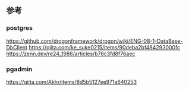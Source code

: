 ## 参考
### postgres
https://github.com/drogonframework/drogon/wiki/ENG-08-1-DataBase-DbClient
https://qiita.com/ke_suke0215/items/90deba2bf484293000fc
https://zenn.dev/re24_1986/articles/b76c3fd8f76aec

### pgadmin
https://qiita.com/Akhr/items/8d5b5127ee971a640253

